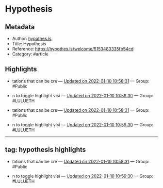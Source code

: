 # Hypothesis

## Metadata
- Author: [hypothes.is]()
- Title: Hypothesis
- Reference: https://hypothes.is/welcome/5153483335fb54cd
- Category: #article

## Highlights
- tations that can be cre — [Updated on 2022-01-10 10:58:31](https://hyp.is/3cMz8nH7EeySOYu-3K64xw/hypothes.is/welcome/5153483335fb54cd)  — Group: #Public

- n to toggle
          highlight visi — [Updated on 2022-01-10 10:59:30](https://hyp.is/ATZD7HH8EeyGBD9l96zRNg/hypothes.is/welcome/5153483335fb54cd)  — Group: #LULUETH




- tations that can be cre — [Updated on 2022-01-10 10:58:31](https://hyp.is/3cMz8nH7EeySOYu-3K64xw/hypothes.is/welcome/5153483335fb54cd)  — Group: #Public

- n to toggle
          highlight visi — [Updated on 2022-01-10 10:59:30](https://hyp.is/ATZD7HH8EeyGBD9l96zRNg/hypothes.is/welcome/5153483335fb54cd)  — Group: #LULUETH

---
tag: hypothesis highlights
---





- tations that can be cre — [Updated on 2022-01-10 10:58:31](https://hyp.is/3cMz8nH7EeySOYu-3K64xw/hypothes.is/welcome/5153483335fb54cd)  — Group: #Public

- n to toggle
          highlight visi — [Updated on 2022-01-10 10:59:30](https://hyp.is/ATZD7HH8EeyGBD9l96zRNg/hypothes.is/welcome/5153483335fb54cd)  — Group: #LULUETH

